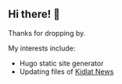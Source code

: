 ## Hi there! 👋

Thanks for dropping by.

My interests include:
- Hugo static site generator
- Updating files of [Kidlat News](https://github.com/kidlat2024/kidlatnews)
